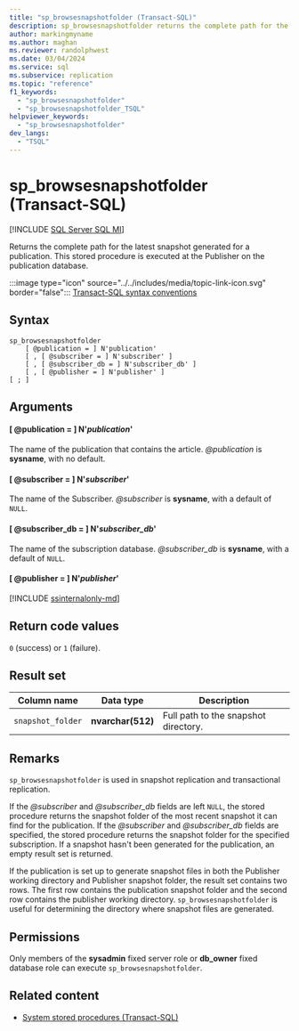 ```yaml
---
title: "sp_browsesnapshotfolder (Transact-SQL)"
description: sp_browsesnapshotfolder returns the complete path for the latest snapshot generated for a publication.
author: markingmyname
ms.author: maghan
ms.reviewer: randolphwest
ms.date: 03/04/2024
ms.service: sql
ms.subservice: replication
ms.topic: "reference"
f1_keywords:
  - "sp_browsesnapshotfolder"
  - "sp_browsesnapshotfolder_TSQL"
helpviewer_keywords:
  - "sp_browsesnapshotfolder"
dev_langs:
  - "TSQL"
---
```

# sp_browsesnapshotfolder (Transact-SQL)

[!INCLUDE [SQL Server SQL MI](../../includes/applies-to-version/sql-asdbmi.md)]

Returns the complete path for the latest snapshot generated for a publication. This stored procedure is executed at the Publisher on the publication database.

:::image type="icon" source="../../includes/media/topic-link-icon.svg" border="false"::: [Transact-SQL syntax conventions](../../t-sql/language-elements/transact-sql-syntax-conventions-transact-sql.md)

## Syntax

```syntaxsql
sp_browsesnapshotfolder
    [ @publication = ] N'publication'
    [ , [ @subscriber = ] N'subscriber' ]
    [ , [ @subscriber_db = ] N'subscriber_db' ]
    [ , [ @publisher = ] N'publisher' ]
[ ; ]
```

## Arguments

#### [ @publication = ] N'*publication*'

The name of the publication that contains the article. *@publication* is **sysname**, with no default.

#### [ @subscriber = ] N'*subscriber*'

The name of the Subscriber. *@subscriber* is **sysname**, with a default of `NULL`.

#### [ @subscriber_db = ] N'*subscriber_db*'

The name of the subscription database. *@subscriber_db* is **sysname**, with a default of `NULL`.

#### [ @publisher = ] N'*publisher*'

[!INCLUDE [ssinternalonly-md](../../includes/ssinternalonly-md.md)]

## Return code values

`0` (success) or `1` (failure).

## Result set

| Column name | Data type | Description |
| --- | --- | --- |
| `snapshot_folder` | **nvarchar(512)** | Full path to the snapshot directory. |

## Remarks

`sp_browsesnapshotfolder` is used in snapshot replication and transactional replication.

If the *@subscriber* and *@subscriber_db* fields are left `NULL`, the stored procedure returns the snapshot folder of the most recent snapshot it can find for the publication. If the *@subscriber* and *@subscriber_db* fields are specified, the stored procedure returns the snapshot folder for the specified subscription. If a snapshot hasn't been generated for the publication, an empty result set is returned.

If the publication is set up to generate snapshot files in both the Publisher working directory and Publisher snapshot folder, the result set contains two rows. The first row contains the publication snapshot folder and the second row contains the publisher working directory. `sp_browsesnapshotfolder` is useful for determining the directory where snapshot files are generated.

## Permissions

Only members of the **sysadmin** fixed server role or **db_owner** fixed database role can execute `sp_browsesnapshotfolder`.

## Related content

- [System stored procedures (Transact-SQL)](system-stored-procedures-transact-sql.md)
